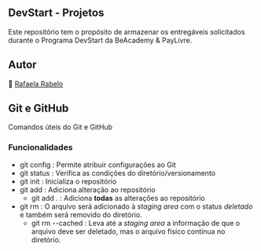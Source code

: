 ## DevStart - Projetos
Este repositório tem o propósito de armazenar os entregáveis solicitados durante o Programa DevStart da BeAcademy & PayLivre.

## Autor
👻 [Rafaela Rabelo](https://linkedin.com/in/rafaelarsouza)

## Git e GitHub
Comandos úteis do Git e GitHub
### Funcionalidades
- git config : Permite atribuir configurações ao Git
- git status : Verifica as condições do diretório/versionamento
- git init : Inicializa o repositório 
- git add : Adiciona alteração ao repositório
  - git add  . : Adiciona **todas** as alterações ao repositório
- git rm : O arquivo será adicionado à *staging area* com o status *deletado* e também será removido do diretório.
  - git rm --cached : Leva até a *staging area* a informação de que o arquivo deve ser deletado, mas o arquivo físico continua no diretório.
